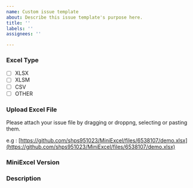 ```yaml
---
name: Custom issue template
about: Describe this issue template's purpose here.
title: ''
labels: ''
assignees: ''

---
```


### Excel Type

- [ ] XLSX
- [ ] XLSM
- [ ] CSV
- [ ] OTHER

### Upload Excel File

Please attach your issue file by dragging or droppng, selecting or pasting them.

e.g : [https://github.com/shps951023/MiniExcel/files/6538107/demo.xlsx](https://github.com/shps951023/MiniExcel/files/6538107/demo.xlsx)



### MiniExcel Version



### Description
